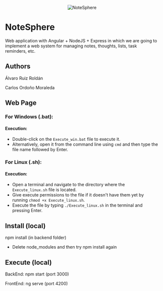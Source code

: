<p align="center">
  <img src="https://github.com/HrnyGranny/DSW-NoteSphere/assets/91948162/112e26c4-5e1a-408a-85a3-525c64b82182" alt="NoteSphere">
</p>

# NoteSphere

Web application with Angular + NodeJS + Express in which we are going to implement a web system for managing notes, thoughts, lists, task reminders, etc. 

## Authors

Álvaro Ruiz Roldán

Carlos Ordoño Moraleda

## Web Page

### For Windows (.bat):

#### Execution:
- Double-click on the `Execute_win.bat` file to execute it.
- Alternatively, open it from the command line using `cmd` and then type the file name followed by Enter.

### For Linux (.sh):

#### Execution:
- Open a terminal and navigate to the directory where the `Execute_linux.sh` file is located.
- Give execute permissions to the file if it doesn't have them yet by running `chmod +x Execute_linux.sh`.
- Execute the file by typing `./Execute_linux.sh` in the terminal and pressing Enter.

## Install (local)

npm install (in backend folder)

* Delete node_modules and then try npm install again

## Execute (local)

BackEnd: npm start (port 3000)

FrontEnd: ng serve (port 4200)




